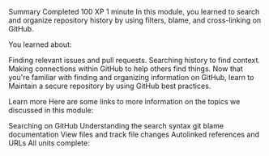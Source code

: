 Summary
Completed
100 XP
1 minute
In this module, you learned to search and organize repository history by using filters, blame, and cross-linking on GitHub.

You learned about:

Finding relevant issues and pull requests.
Searching history to find context.
Making connections within GitHub to help others find things.
Now that you're familiar with finding and organizing information on GitHub, learn to Maintain a secure repository by using GitHub best practices.

Learn more
Here are some links to more information on the topics we discussed in this module:

Searching on GitHub
Understanding the search syntax
git blame documentation
View files and track file changes
Autolinked references and URLs
All units complete:

